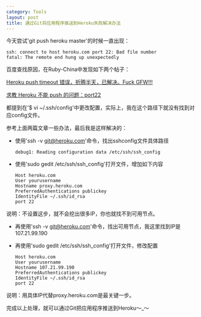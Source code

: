```yaml
---
category: Tools
layout: post
title: 通过Git将应用程序推送到Heroku失败解决办法
---
```


今天尝试'git push heroku master'的时候一直出现：

    ssh: connect to host heroku.com port 22: Bad file number
    fatal: The remote end hung up unexpectedly

百度查找原因，在Ruby-China中发现如下两个帖子：

[Heroku push timeout 错误，折腾半天，已解决。Fuck GFW!!!](http://ruby-china.org/topics/10813)

[求教 Heroku 不能 push 的问题：port22](http://ruby-china.org/topics/11097)

都提到在'$ vi ~/.ssh/config'中更改配置，实际上，我在这个路径下就没有找到对应config文件。

参考上面两篇文章一些办法，最后我是这样解决的：

* 使用'ssh -v git@heroku.com'命令，找出sshconfig文件具体路径

      debug1: Reading configuration data /etc/ssh/ssh_config

* 使用'sudo gedit /etc/ssh/ssh_config'打开文件，增加如下内容

      Host heroku.com
      User yourusername
      Hostname proxy.heroku.com
      PreferredAuthentications publickey
      IdentityFile ~/.ssh/id_rsa
      port 22

说明：不设置这步，就不会挖出很多IP，你也就找不到可用节点。

* 再使用'ssh -v git@heroku.com'命令，找出可用节点，我这里找到IP是107.21.99.190

* 再使用'sudo gedit /etc/ssh/ssh_config'打开文件，修改配置

      Host heroku.com
      User yourusername
      Hostname 107.21.99.190 
      PreferredAuthentications publickey
      IdentityFile ~/.ssh/id_rsa
      port 22

说明：用具体IP代替proxy.heroku.com是最关键一步。

完成以上处理，就可以通过Git把应用程序推送到Heroku～_～







    















